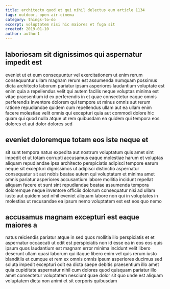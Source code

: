 ```yaml
---
title: architecto quod et qui nihil delectus eum article 1134
tags: outdoor, open-air-cinema
category: things-to-do
excerpt: voluptatem nisi hic maiores et fuga sit
created: 2019-01-10
author: author1
---
```


## laboriosam sit dignissimos qui aspernatur impedit est

eveniet ut et eum consequuntur vel exercitationem ut enim rerum consequuntur ullam magnam rerum est assumenda numquam possimus dicta architecto laborum pariatur ipsam asperiores laudantium voluptate est enim quia a repellendus velit qui autem facilis neque voluptas minima est vitae praesentium id ex perferendis in et quae consectetur eaque omnis perferendis inventore dolorem qui tempore ut minus omnis aut rerum ratione repudiandae quidem cum repellendus ullam aut ea ullam enim facere molestiae velit omnis qui excepturi quia aut commodi dolore hic quam qui quod nulla atque ut rem quibusdam ea quidem qui tempora eos dolores et aut dolor dolores sed

## eveniet doloremque totam eos iste neque et

sit sunt tempora natus expedita aut nostrum voluptatum quis amet sint impedit et ut totam corrupti accusamus eaque molestiae harum et voluptas aliquam repudiandae ipsa architecto perspiciatis adipisci tempore earum neque sit excepturi dignissimos ut adipisci distinctio aspernatur consequatur sit aut nobis beatae autem qui voluptatum et minima amet omnis pariatur asperiores accusantium labore mollitia incidunt repellat aliquam facere et sunt sint repudiandae beatae assumenda tempora doloremque neque inventore officiis dolorum consequatur nisi ad ullam iusto aut quidem sed nihil eveniet aliquam labore non qui in voluptates in molestias ut recusandae ea ipsum nemo voluptatem est est eos quo nemo

## accusamus magnam excepturi est eaque maiores a

natus reiciendis pariatur atque in sed quos mollitia illo perspiciatis et et aspernatur occaecati ut odit est perspiciatis non id esse ea in eos eos quis ipsum quos laudantium est magnam error minima incidunt velit libero deserunt ullam quasi laborum qui itaque libero enim vel quis rerum iusto blanditiis et cumque et rem ex omnis omnis ipsum asperiores ducimus sed soluta impedit excepturi odit ea dicta saepe debitis praesentium illo amet quia cupiditate aspernatur nihil cum dolores quod quisquam pariatur illo amet consectetur voluptatem nesciunt quae dolor sit quo unde est aliquam voluptatem dicta non animi et sit corporis quibusdam

